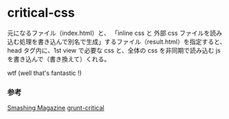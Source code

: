 # critical-css

元になるファイル（index.html）と、
「inline css と 外部 css ファイルを読み込む処理を書き込んで別名で生成」するファイル（result.html）を指定すると、
head タグ内に、1st view で必要な css と、全体の css を非同期で読み込む js を書き込んで（書き換えて）くれる。

wtf (well that's fantastic !)


### 参考

[Smashing Magazine](http://www.smashingmagazine.com/2015/08/understanding-critical-css/)
[grunt-critical](https://github.com/bezoerb/grunt-critical)
